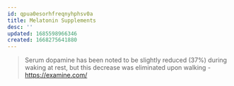 ```yaml
---
id: qpua0esorhfreqnyhphsv0a
title: Melatonin Supplements
desc: ''
updated: 1685598966346
created: 1668275641880
---
```


> Serum dopamine has been noted to be slightly reduced (37%) during waking at rest, but this decrease was eliminated upon walking - https://examine.com/